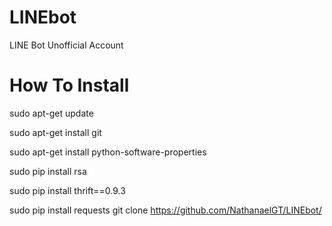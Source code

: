 # LINEbot
LINE Bot Unofficial Account

# How To Install
sudo apt-get update

sudo apt-get install git

sudo apt-get install python-software-properties

sudo pip install rsa

sudo pip install thrift==0.9.3

sudo pip install requests
git clone https://github.com/NathanaelGT/LINEbot/
